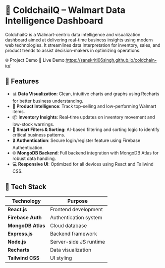 # 🧊 ColdchaiIQ – Walmart Data Intelligence Dashboard

ColdchaiIQ is a Walmart-centric data intelligence and visualization dashboard aimed at delivering real-time business insights using modern web technologies. It streamlines data interpretation for inventory, sales, and product trends to assist decision-makers in optimizing operations.

🌐 Project Demo
🔗 Live Demo:https://sanskriti06singh.github.io/coldchain-iq/

## 🚀 Features

- 📊 **Data Visualization**: Clean, intuitive charts and graphs using Recharts for better business understanding.
- 🛒 **Product Intelligence**: Track top-selling and low-performing Walmart items.
- 📦 **Inventory Insights**: Real-time updates on inventory movement and low-stock warnings.
- 🧠 **Smart Filters & Sorting**: AI-based filtering and sorting logic to identify critical business patterns.
- 🔒 **Authentication**: Secure login/register feature using Firebase Authentication.
- 🌐 **MongoDB Backend**: Full backend integration with MongoDB Atlas for robust data handling.
- 💻 **Responsive UI**: Optimized for all devices using React and Tailwind CSS.

## 🧩 Tech Stack

| Technology      | Purpose                      |
|----------------|-------------------------------|
| **React.js**    | Frontend development          |
| **Firebase Auth** | Authentication system      |
| **MongoDB Atlas** | Cloud database              |
| **Express.js**  | Backend framework             |
| **Node.js**     | Server-side JS runtime        |
| **Recharts**    | Data visualization            |
| **Tailwind CSS**| UI styling                    |




